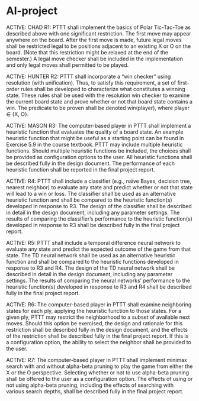 AI-project
==========
ACTIVE: CHAD
R1: PTTT shall implement the basics of Polar Tic-Tac-Toe as described above with
one significant restriction. The first move may appear anywhere on the board. After
the first move is made, future legal moves shall be restricted legal to be positions
adjacent to an existing X or O on the board. (Note that this restriction might be
relaxed at the end of the semester.) A legal move checker shall be included in the
implementation and only legal moves shall permitted to be played.

ACTIVE: HUNTER
R2: PTTT shall incorporate a “win checker” using resolution (with unification). Thus,
to satisfy this requirement, a set of first-order rules shall be developed to characterize
what constitutes a winning state. These rules shall be used with the resolution win
checker to examine the current board state and prove whether or not that board state
contains a win. The predicate to be proven shall be denoted win(player), where
player ∈ {X, O}.

ACTIVE: MASON
R3: The computer-based player in PTTT shall implement a heuristic function that
evaluates the quality of a board state. An example heuristic function that might
be useful as a starting point can be found in Exercise 5.9 in the course textbook.
PTTT may include multiple heuristic functions. Should multiple heuristic functions
be included, the choices shall be provided as configuration options to the user. All
heuristic functions shall be described fully in the design document. The performance
of each heuristic function shall be reported in the final project report.

ACTIVE:
R4: PTTT shall include a classifier (e.g., naïve Bayes, decision tree, nearest neighbor)
to evaluate any state and predict whether or not that state will lead to a win or loss.
The classifier shall be used as an alternative heuristic function and shall be compared to
the heuristic function(s) developed in response to R3. The design of the classifier shall
be described in detail in the design document, including any parameter settings. The
results of comparing the classifier’s performance to the heuristic function(s) developed
in response to R3 shall be described fully in the final project report.

ACTIVE:
R5: PTTT shall include a temporal difference neural network to evaluate any state
and predict the expected outcome of the game from that state. The TD neural network
shall be used as an alternative heuristic function and shall be compared to the heuristic
functions developed in response to R3 and R4. The design of the TD neural network
shall be described in detail in the design document, including any parameter settings.
The results of comparing the neural networks’ performance to the heuristic function(s)
developed in response to R3 and R4 shall be described fully in the final project report.

ACTIVE:
R6: The computer-based player in PTTT shall examine neighboring states for each ply,
applying the heuristic function to those states. For a given ply, PTTT may restrict the
neighborhood to a subset of available next moves. Should this option be exercised, the
design and rationale for this restriction shall be described fully in the design document,
and the effects of the restriction shall be described fully in the final project report. If
this is a configuration option, the ability to select the neighbor shall be provided to
the user.

ACTIVE:
R7: The computer-based player in PTTT shall implement minimax search with and
without alpha-beta pruning to play the game from either the X or the O perspective.
Selecting whether or not to use alpha-beta pruning shall be offered to the user as a
configuration option. The effects of using or not using alpha-beta pruning, including
the effects of searching with various search depths, shall be described fully in the final
project report.
